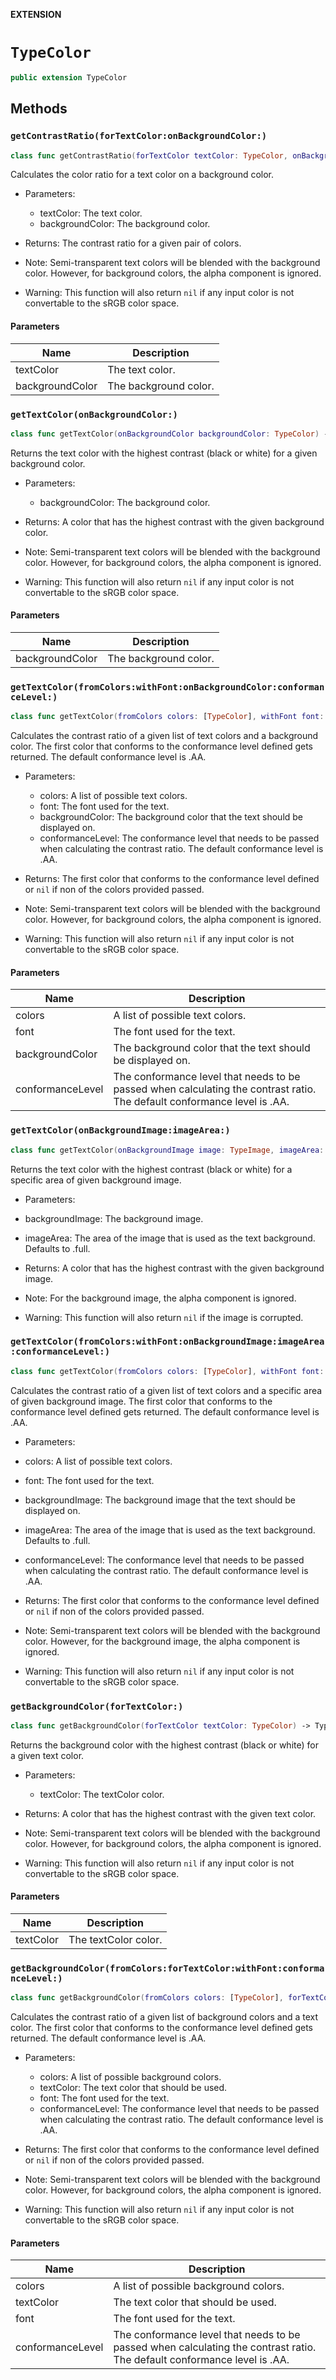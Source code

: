 **EXTENSION**

# `TypeColor`
```swift
public extension TypeColor
```

## Methods
### `getContrastRatio(forTextColor:onBackgroundColor:)`

```swift
class func getContrastRatio(forTextColor textColor: TypeColor, onBackgroundColor backgroundColor: TypeColor) -> CGFloat?
```

Calculates the color ratio for a text color on a background color.

- Parameters:
    - textColor: The text color.
    - backgroundColor: The background color.

- Returns: The contrast ratio for a given pair of colors.

- Note: Semi-transparent text colors will be blended with the background color. However, for background colors, the alpha component is ignored.

- Warning: This function will also return `nil` if any input color is not convertable to the sRGB color space.

#### Parameters

| Name | Description |
| ---- | ----------- |
| textColor | The text color. |
| backgroundColor | The background color. |

### `getTextColor(onBackgroundColor:)`

```swift
class func getTextColor(onBackgroundColor backgroundColor: TypeColor) -> TypeColor?
```

Returns the text color with the highest contrast (black or white) for a given background color.

- Parameters:
   - backgroundColor: The background color.

- Returns: A color that has the highest contrast with the given background color.

- Note: Semi-transparent text colors will be blended with the background color. However, for background colors, the alpha component is ignored.

- Warning: This function will also return `nil` if any input color is not convertable to the sRGB color space.

#### Parameters

| Name | Description |
| ---- | ----------- |
| backgroundColor | The background color. |

### `getTextColor(fromColors:withFont:onBackgroundColor:conformanceLevel:)`

```swift
class func getTextColor(fromColors colors: [TypeColor], withFont font: TypeFont, onBackgroundColor backgroundColor: TypeColor, conformanceLevel: ConformanceLevel = .AA) -> TypeColor?
```

Calculates the contrast ratio of a given list of text colors and a background color. The first color that conforms to the conformance level defined gets returned. The default conformance level is .AA.

- Parameters:
    - colors: A list of possible text colors.
    - font: The font used for the text.
    - backgroundColor: The background color that the text should be displayed on.
    - conformanceLevel: The conformance level that needs to be passed when calculating the contrast ratio. The default conformance level is .AA.

- Returns: The first color that conforms to the conformance level defined or `nil` if non of the colors provided passed.

- Note: Semi-transparent text colors will be blended with the background color. However, for background colors, the alpha component is ignored.

- Warning: This function will also return `nil` if any input color is not convertable to the sRGB color space.

#### Parameters

| Name | Description |
| ---- | ----------- |
| colors | A list of possible text colors. |
| font | The font used for the text. |
| backgroundColor | The background color that the text should be displayed on. |
| conformanceLevel | The conformance level that needs to be passed when calculating the contrast ratio. The default conformance level is .AA. |

### `getTextColor(onBackgroundImage:imageArea:)`

```swift
class func getTextColor(onBackgroundImage image: TypeImage, imageArea: ImageArea = .full) -> TypeColor?
```

Returns the text color with the highest contrast (black or white) for a specific area of given background image.

- Parameters:
- backgroundImage: The background image.
- imageArea: The area of the image that is used as the text background. Defaults to .full.

- Returns: A color that has the highest contrast with the given background image.

- Note: For the background image, the alpha component is ignored.

- Warning: This function will also return `nil` if the image is corrupted.

### `getTextColor(fromColors:withFont:onBackgroundImage:imageArea:conformanceLevel:)`

```swift
class func getTextColor(fromColors colors: [TypeColor], withFont font: TypeFont, onBackgroundImage image: TypeImage, imageArea: ImageArea = .full, conformanceLevel: ConformanceLevel = .AA) -> TypeColor?
```

Calculates the contrast ratio of a given list of text colors and a specific area of given background image. The first color that conforms to the conformance level defined gets returned. The default conformance level is .AA.

- Parameters:
- colors: A list of possible text colors.
- font: The font used for the text.
- backgroundImage: The background image that the text should be displayed on.
- imageArea: The area of the image that is used as the text background. Defaults to .full.
- conformanceLevel: The conformance level that needs to be passed when calculating the contrast ratio. The default conformance level is .AA.

- Returns: The first color that conforms to the conformance level defined or `nil` if non of the colors provided passed.

- Note: Semi-transparent text colors will be blended with the background color. However, for the background image, the alpha component is ignored.

- Warning: This function will also return `nil` if any input color is not convertable to the sRGB color space.

### `getBackgroundColor(forTextColor:)`

```swift
class func getBackgroundColor(forTextColor textColor: TypeColor) -> TypeColor?
```

Returns the background color with the highest contrast (black or white) for a given text color.

- Parameters:
   - textColor: The textColor color.

- Returns: A color that has the highest contrast with the given text color.

- Note: Semi-transparent text colors will be blended with the background color. However, for background colors, the alpha component is ignored.

- Warning: This function will also return `nil` if any input color is not convertable to the sRGB color space.

#### Parameters

| Name | Description |
| ---- | ----------- |
| textColor | The textColor color. |

### `getBackgroundColor(fromColors:forTextColor:withFont:conformanceLevel:)`

```swift
class func getBackgroundColor(fromColors colors: [TypeColor], forTextColor textColor: TypeColor, withFont font: TypeFont, conformanceLevel: ConformanceLevel = .AA) -> TypeColor?
```

Calculates the contrast ratio of a given list of background colors and a text color. The first color that conforms to the conformance level defined gets returned. The default conformance level is .AA.

- Parameters:
    - colors: A list of possible background colors.
    - textColor: The text color that should be used.
    - font: The font used for the text.
    - conformanceLevel: The conformance level that needs to be passed when calculating the contrast ratio. The default conformance level is .AA.

- Returns: The first color that conforms to the conformance level defined or `nil` if non of the colors provided passed.

- Note: Semi-transparent text colors will be blended with the background color. However, for background colors, the alpha component is ignored.

- Warning: This function will also return `nil` if any input color is not convertable to the sRGB color space.

#### Parameters

| Name | Description |
| ---- | ----------- |
| colors | A list of possible background colors. |
| textColor | The text color that should be used. |
| font | The font used for the text. |
| conformanceLevel | The conformance level that needs to be passed when calculating the contrast ratio. The default conformance level is .AA. |